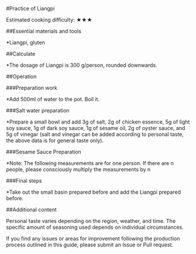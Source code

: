 #Practice of Liangpi

Estimated cooking difficulty: ★★★

##Essential materials and tools

*Liangpi, gluten

##Calculate

*The dosage of Liangpi is 300 g/person, rounded downwards.

##Operation

###Preparation work

*Add 500ml of water to the pot. Boil it.

###Salt water preparation

*Prepare a small bowl and add 3g of salt, 2g of chicken essence, 5g of light soy sauce, 1g of dark soy sauce, 1g of sesame oil, 2g of oyster sauce, and 5g of vinegar (salt and vinegar can be added according to personal taste, the above data is for general taste only).

###Sesame Sauce Preparation

*Note: The following measurements are for one person. If there are n people, please consciously multiply the measurements by n

###Final steps

*Take out the small basin prepared before and add the Liangpi prepared before.

##Additional content

Personal taste varies depending on the region, weather, and time. The specific amount of seasoning used depends on individual circumstances.

If you find any issues or areas for improvement following the production process outlined in this guide, please submit an Issue or Pull request.